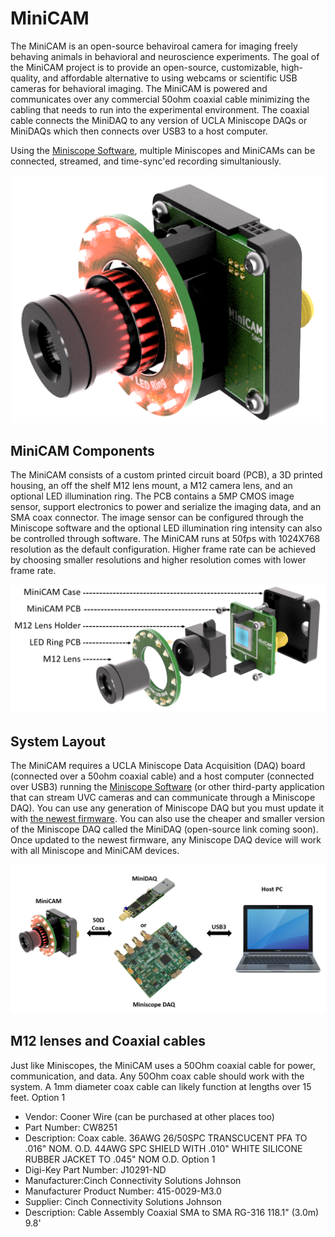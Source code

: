 # MiniCAM
The MiniCAM is an open-source behaviroal camera for imaging freely behaving animals in behavioral and neuroscience experiments. The goal of the MiniCAM project is to provide an open-source, customizable, high-quality, and affordable alternative to using webcams or scientific USB cameras for behavioral imaging. The MiniCAM is powered and communicates over any commercial 50ohm coaxial cable minimizing the cabling that needs to run into the experimental environment. The coaxial cable connects the MiniDAQ to any version of UCLA Miniscope DAQs or MiniDAQs which then connects over USB3 to a host computer.

Using the [Miniscope Software](https://github.com/Aharoni-Lab/Miniscope-DAQ-QT-Software), multiple Miniscopes and MiniCAMs can be connected, streamed, and time-sync'ed recording simultaniously.

<p align="center">
  <img width="500" src="https://github.com/Aharoni-Lab/MiniCAM/blob/master/img/MiniCAM_assembled.png">
</p>

## MiniCAM Components
The MiniCAM consists of a custom printed circuit board (PCB), a 3D printed housing, an off the shelf M12 lens mount, a M12 camera lens, and an optional LED illumination ring. The PCB contains a 5MP CMOS image sensor, support electronics to power and serialize the imaging data, and an SMA coax connector. The image sensor can be configured through the Miniscope software and the optional LED illumination ring intensity can also be controlled through software. The MiniCAM runs at 50fps with 1024X768 resolution as the default configuration. Higher frame rate can be achieved by choosing smaller resolutions and higher resolution comes with lower frame rate.

<p align="center">
  <img width="600" src="https://github.com/Aharoni-Lab/MiniCAM/blob/master/img/MiniCAM_exploded.PNG">
</p>

## System Layout
The MiniCAM requires a UCLA Miniscope Data Acquisition (DAQ) board (connected over a 50ohm coaxial cable) and a host computer (connected over USB3) running the [Miniscope Software](https://github.com/Aharoni-Lab/Miniscope-DAQ-QT-Software) (or other third-party application that can stream UVC cameras and can communicate through a Miniscope DAQ). You can use any generation of Miniscope DAQ but you must update it with [the newest firmware](https://github.com/Aharoni-Lab/Miniscope-DAQ-Cypress-firmware). You can also use the cheaper and smaller version of the Miniscope DAQ called the MiniDAQ (open-source link coming soon). Once updated to the newest firmware, any Miniscope DAQ device will work with all Miniscope and MiniCAM devices. 

<p align="center">
  <img width="600" src="https://github.com/Aharoni-Lab/MiniCAM/blob/master/img/MiniCAM_layout.PNG">
</p>

## M12 lenses and Coaxial cables
Just like Miniscopes, the MiniCAM uses a 50Ohm coaxial cable for power, communication, and data. Any 50Ohm coax cable should work with the system. A 1mm diameter coax cable can likely function at lengths over 15 feet. 
Option 1
* Vendor: Cooner Wire (can be purchased at other places too)
* Part Number: CW8251
* Description: Coax cable. 36AWG 26/50SPC TRANSCUCENT PFA TO .016" NOM. O.D. 44AWG SPC SHIELD WITH .010" WHITE SILICONE RUBBER JACKET TO .045" NOM O.D.
Option 1
* Digi-Key Part Number: J10291-ND
* Manufacturer:Cinch Connectivity Solutions Johnson
* Manufacturer Product Number: 415-0029-M3.0
* Supplier: Cinch Connectivity Solutions Johnson
* Description: Cable Assembly Coaxial SMA to SMA RG-316 118.1" (3.0m) 9.8'
